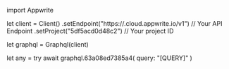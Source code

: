 import Appwrite

let client = Client()
    .setEndpoint("https://<REGION>.cloud.appwrite.io/v1") // Your API Endpoint
    .setProject("5df5acd0d48c2") // Your project ID

let graphql = Graphql(client)

let any = try await graphql.63a08ed7385a4(
    query: "[QUERY]"
)

